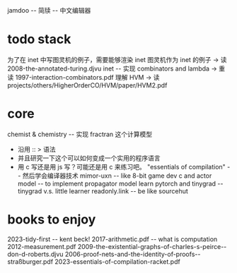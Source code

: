 jamdoo -- 简牍 -- 中文编辑器

# todo stack

为了在 inet 中写图灵机的例子，需要能够渲染 inet
图灵机作为 inet 的例子 -> 读 2008-the-annotated-turing.djvu
inet -- 实现 combinators and lambda -> 重读 1997-interaction-combinators.pdf
理解 HVM -> 读 projects/others/HigherOrderCO/HVM/paper/HVM2.pdf

# core

chemist & chemistry -- 实现 fractran 这个计算模型
- 沿用 :: > 语法
- 并且研究一下这个可以如何变成一个实用的程序语言
- 用 c 写还是用 js 写？可能还是用 c 来练习吧。
"essentials of compilation" -- 然后学会编译器技术
mimor-uxn -- like 8-bit game dev
c and actor model -- to implement propagator model
learn pytorch and tinygrad -- tinygrad v.s. little learner
readonly.link -- be like sourcehut

# books to enjoy

2023-tidy-first -- kent beck!
2017-arithmetic.pdf -- what is computation
2012-measurement.pdf
2009-the-existential-graphs-of-charles-s-peirce--don-d-roberts.djvu
2006-proof-nets-and-the-identity-of-proofs--straßburger.pdf
2023-essentials-of-compilation-racket.pdf
